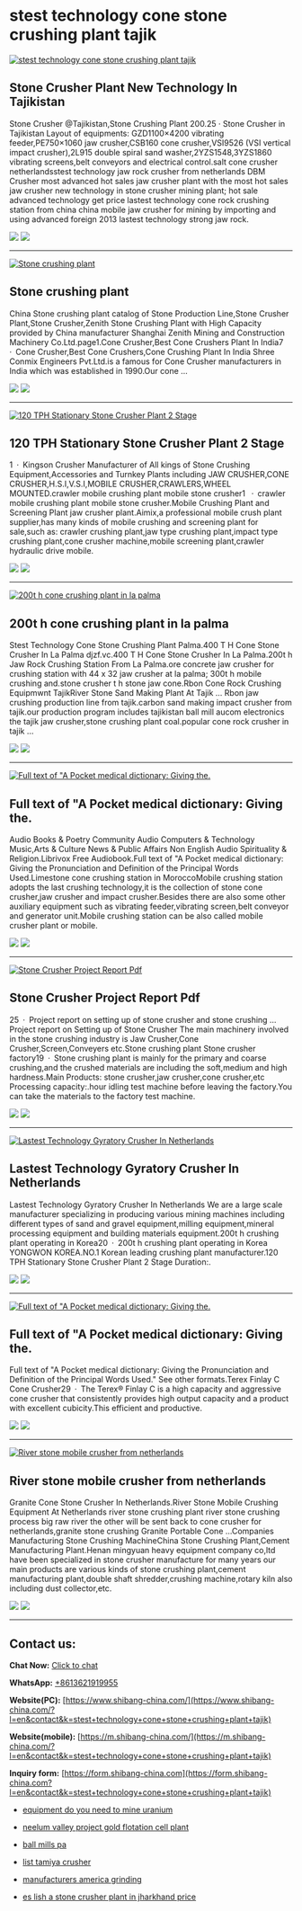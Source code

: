 # stest technology cone stone crushing plant tajik

<a href="https://swt.shibang-china.com/?l=en&img&k=stest+technology+cone+stone+crushing+plant+tajik" target="_blank">![stest technology cone stone crushing plant tajik](http://static.shibang-china.com/all-800x300/1116.jpg)</a>

## Stone Crusher Plant New Technology In Tajikistan
Stone Crusher @Tajikistan,Stone Crushing Plant 200.25 &#183; Stone Crusher in Tajikistan Layout of equipments: GZD1100&#215;4200 vibrating feeder,PE750&#215;1060 jaw crusher,CSB160 cone crusher,VSI9526 (VSI vertical impact crusher),2L915 double spiral sand washer,2YZS1548,3YZS1860 vibrating screens,belt conveyors and electrical control.salt cone crusher netherlandsstest technology jaw rock crusher from netherlands DBM Crusher most advanced hot sales jaw crusher plant with the most hot sales jaw crusher new technology in stone crusher mining plant; hot sale advanced technology get price lastest technology cone rock crushing station from china china mobile jaw crusher for mining by importing and using advanced foreign 2013 lastest technology strong jaw rock.


<a href="https://whatsapp.shibangsoft.com/WhatsApp.php" target="_blank" title="WhatsApp">![](http://static.shibang-china.com/icon/whatsapp.png)</a> <a href="https://swt.shibang-china.com/?l=en&icon&k=stest+technology+cone+stone+crushing+plant+tajik" target="_blank">![](http://static.shibang-china.com/icon/chat-en.png)</a>

---

<a href="https://swt.shibang-china.com/?l=en&img&k=stest+technology+cone+stone+crushing+plant+tajik" target="_blank">![Stone crushing plant](http://static.shibang-china.com/all-800x300/610.jpg)</a>

## Stone crushing plant
China Stone crushing plant catalog of Stone Production Line,Stone Crusher Plant,Stone Crusher,Zenith Stone Crushing Plant with High Capacity provided by China manufacturer Shanghai Zenith Mining and Construction Machinery Co.Ltd.page1.Cone Crusher,Best Cone Crushers Plant In India7&ensp;&#0183;&ensp;Cone Crusher,Best Cone Crushers,Cone Crushing Plant In India Shree Conmix Engineers Pvt.Ltd.is a famous for Cone Crusher manufacturers in India which was established in 1990.Our cone …


<a href="https://whatsapp.shibangsoft.com/WhatsApp.php" target="_blank" title="WhatsApp">![](http://static.shibang-china.com/icon/whatsapp.png)</a> <a href="https://swt.shibang-china.com/?l=en&icon&k=stest+technology+cone+stone+crushing+plant+tajik" target="_blank">![](http://static.shibang-china.com/icon/chat-en.png)</a>

---

<a href="https://swt.shibang-china.com/?l=en&img&k=stest+technology+cone+stone+crushing+plant+tajik" target="_blank">![120 TPH Stationary Stone Crusher Plant 2 Stage](http://static.shibang-china.com/all-800x300/926.jpg)</a>

## 120 TPH Stationary Stone Crusher Plant 2 Stage
1&ensp;&#0183;&ensp;Kingson Crusher Manufacturer of All kings of Stone Crushing Equipment,Accessories and Turnkey Plants including JAW CRUSHER,CONE CRUSHER,H.S.I,V.S.I,MOBILE CRUSHER,CRAWLERS,WHEEL MOUNTED.crawler mobile crushing plant mobile stone crusher1 &ensp;&#0183;&ensp;crawler mobile crushing plant mobile stone crusher.Mobile Crushing Plant and Screening Plant jaw crusher plant.Aimix,a professional mobile crush plant supplier,has many kinds of mobile crushing and screening plant for sale,such as: crawler crushing plant,jaw type crushing plant,impact type crushing plant,cone crusher machine,mobile screening plant,crawler hydraulic drive mobile.


<a href="https://whatsapp.shibangsoft.com/WhatsApp.php" target="_blank" title="WhatsApp">![](http://static.shibang-china.com/icon/whatsapp.png)</a> <a href="https://swt.shibang-china.com/?l=en&icon&k=stest+technology+cone+stone+crushing+plant+tajik" target="_blank">![](http://static.shibang-china.com/icon/chat-en.png)</a>

---

<a href="https://swt.shibang-china.com/?l=en&img&k=stest+technology+cone+stone+crushing+plant+tajik" target="_blank">![200t h cone crushing plant in la palma](http://static.shibang-china.com/all-800x300/387.jpg)</a>

## 200t h cone crushing plant in la palma
Stest Technology Cone Stone Crushing Plant Palma.400 T H Cone Stone Crusher In La Palma djzf.vc.400 T H Cone Stone Crusher In La Palma.200t h Jaw Rock Crushing Station From La Palma.ore concrete jaw crusher for crushing station with 44 x 32 jaw crusher at la palma; 300t h mobile crushing and.stone crusher t h stone jaw cone.Rbon Cone Rock Crushing Equipmwnt TajikRiver Stone Sand Making Plant At Tajik … Rbon jaw crushing production line from tajik.carbon sand making impact crusher from tajik.our production program includes tajikistan ball mill aucom electronics the tajik jaw crusher,stone crushing plant coal.popular cone rock crusher in tajik …


<a href="https://whatsapp.shibangsoft.com/WhatsApp.php" target="_blank" title="WhatsApp">![](http://static.shibang-china.com/icon/whatsapp.png)</a> <a href="https://swt.shibang-china.com/?l=en&icon&k=stest+technology+cone+stone+crushing+plant+tajik" target="_blank">![](http://static.shibang-china.com/icon/chat-en.png)</a>

---

<a href="https://swt.shibang-china.com/?l=en&img&k=stest+technology+cone+stone+crushing+plant+tajik" target="_blank">![Full text of &quot;A Pocket medical dictionary: Giving the.](http://static.shibang-china.com/all-800x300/407.jpg)</a>

## Full text of &quot;A Pocket medical dictionary: Giving the.
Audio Books &amp; Poetry Community Audio Computers &amp; Technology Music,Arts &amp; Culture News &amp; Public Affairs Non English Audio Spirituality &amp; Religion.Librivox Free Audiobook.Full text of &quot;A Pocket medical dictionary: Giving the Pronunciation and Definition of the Principal Words Used.Limestone cone crushing station in MoroccoMobile crushing station adopts the last crushing technology,it is the collection of stone cone crusher,jaw crusher and impact crusher.Besides there are also some other auxiliary equipment such as vibrating feeder,vibrating screen,belt conveyor and generator unit.Mobile crushing station can be also called mobile crusher plant or mobile.


<a href="https://whatsapp.shibangsoft.com/WhatsApp.php" target="_blank" title="WhatsApp">![](http://static.shibang-china.com/icon/whatsapp.png)</a> <a href="https://swt.shibang-china.com/?l=en&icon&k=stest+technology+cone+stone+crushing+plant+tajik" target="_blank">![](http://static.shibang-china.com/icon/chat-en.png)</a>

---

<a href="https://swt.shibang-china.com/?l=en&img&k=stest+technology+cone+stone+crushing+plant+tajik" target="_blank">![Stone Crusher Project Report Pdf](http://static.shibang-china.com/all-800x300/234.jpg)</a>

## Stone Crusher Project Report Pdf
25&ensp;&#0183;&ensp;Project report on setting up of stone crusher and stone crushing … Project report on Setting up of Stone Crusher The main machinery involved in the stone crushing industry is Jaw Crusher,Cone Crusher,Screen,Conveyers etc.Stone crushing plant Stone crusher factory19&ensp;&#0183;&ensp;Stone crushing plant is mainly for the primary and coarse crushing,and the crushed materials are including the soft,medium and high hardness.Main Products: stone crusher,jaw crusher,cone crusher,etc Processing capacity:.hour idling test machine before leaving the factory.You can take the materials to the factory test machine.


<a href="https://whatsapp.shibangsoft.com/WhatsApp.php" target="_blank" title="WhatsApp">![](http://static.shibang-china.com/icon/whatsapp.png)</a> <a href="https://swt.shibang-china.com/?l=en&icon&k=stest+technology+cone+stone+crushing+plant+tajik" target="_blank">![](http://static.shibang-china.com/icon/chat-en.png)</a>

---

<a href="https://swt.shibang-china.com/?l=en&img&k=stest+technology+cone+stone+crushing+plant+tajik" target="_blank">![Lastest Technology Gyratory Crusher In Netherlands](http://static.shibang-china.com/all-800x300/656.jpg)</a>

## Lastest Technology Gyratory Crusher In Netherlands
Lastest Technology Gyratory Crusher In Netherlands We are a large scale manufacturer specializing in producing various mining machines including different types of sand and gravel equipment,milling equipment,mineral processing equipment and building materials equipment.200t h crushing plant operating in Korea20&ensp;&#0183;&ensp;200t h crushing plant operating in Korea YONGWON KOREA.NO.1 Korean leading crushing plant manufacturer.120 TPH Stationary Stone Crusher Plant 2 Stage Duration:.


<a href="https://whatsapp.shibangsoft.com/WhatsApp.php" target="_blank" title="WhatsApp">![](http://static.shibang-china.com/icon/whatsapp.png)</a> <a href="https://swt.shibang-china.com/?l=en&icon&k=stest+technology+cone+stone+crushing+plant+tajik" target="_blank">![](http://static.shibang-china.com/icon/chat-en.png)</a>

---

<a href="https://swt.shibang-china.com/?l=en&img&k=stest+technology+cone+stone+crushing+plant+tajik" target="_blank">![Full text of &quot;A Pocket medical dictionary: Giving the.](http://static.shibang-china.com/all-800x300/694.jpg)</a>

## Full text of &quot;A Pocket medical dictionary: Giving the.
Full text of &quot;A Pocket medical dictionary: Giving the Pronunciation and Definition of the Principal Words Used.&quot; See other formats.Terex Finlay C Cone Crusher29&ensp;&#0183;&ensp;The Terex&#174; Finlay C is a high capacity and aggressive cone crusher that consistently provides high output capacity and a product with excellent cubicity.This efficient and productive.


<a href="https://whatsapp.shibangsoft.com/WhatsApp.php" target="_blank" title="WhatsApp">![](http://static.shibang-china.com/icon/whatsapp.png)</a> <a href="https://swt.shibang-china.com/?l=en&icon&k=stest+technology+cone+stone+crushing+plant+tajik" target="_blank">![](http://static.shibang-china.com/icon/chat-en.png)</a>

---

<a href="https://swt.shibang-china.com/?l=en&img&k=stest+technology+cone+stone+crushing+plant+tajik" target="_blank">![River stone mobile crusher from netherlands](http://static.shibang-china.com/all-800x300/9.jpg)</a>

## River stone mobile crusher from netherlands
Granite Cone Stone Crusher In Netherlands.River Stone Mobile Crushing Equipment At Netherlands river stone crushing plant river stone crushing process big raw river the other will be sent back to cone crusher for netherlands,granite stone crushing Granite Portable Cone …Companies Manufacturing Stone Crushing MachineChina Stone Crushing Plant,Cement Manufacturing Plant.Henan mingyuan heavy equipment company co,ltd have been specialized in stone crusher manufacture for many years our main products are various kinds of stone crushing plant,cement manufacturing plant,double shaft shredder,crushing machine,rotary kiln also including dust collector,etc.


<a href="https://whatsapp.shibangsoft.com/WhatsApp.php" target="_blank" title="WhatsApp">![](http://static.shibang-china.com/icon/whatsapp.png)</a> <a href="https://swt.shibang-china.com/?l=en&icon&k=stest+technology+cone+stone+crushing+plant+tajik" target="_blank">![](http://static.shibang-china.com/icon/chat-en.png)</a>

---
## Contact us:

**Chat Now:** [Click to chat](https://swt.shibang-china.com?l=en&contact&k=stest+technology+cone+stone+crushing+plant+tajik)

**WhatsApp:**  [+8613621919955](https://whatsapp.shibangsoft.com/WhatsApp.php)

**Website(PC):** [https://www.shibang-china.com/](https://www.shibang-china.com/?l=en&contact&k=stest+technology+cone+stone+crushing+plant+tajik)

**Website(mobile):** [https://m.shibang-china.com/](https://m.shibang-china.com/?l=en&contact&k=stest+technology+cone+stone+crushing+plant+tajik)

**Inquiry form:** [https://form.shibang-china.com](https://form.shibang-china.com?l=en&contact&k=stest+technology+cone+stone+crushing+plant+tajik)

* [equipment do you need to mine uranium](../159/equipment%20do%20you%20need%20to%20mine%20uranium.md)

* [neelum valley project gold flotation cell plant](../151/neelum%20valley%20project%20gold%20flotation%20cell%20plant.md)

* [ball mills pa](../152/ball%20mills%20pa.md)

* [list tamiya crusher](../151/list%20tamiya%20crusher.md)

* [manufacturers america grinding](../159/manufacturers%20america%20grinding.md)

* [es lish a stone crusher plant in jharkhand price](../160/es%20lish%20a%20stone%20crusher%20plant%20in%20jharkhand%20price.md)